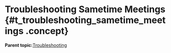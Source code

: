 # Troubleshooting Sametime Meetings {#t_troubleshooting_sametime_meetings .concept}



**Parent topic:**[Troubleshooting](troubleshooting.md)

